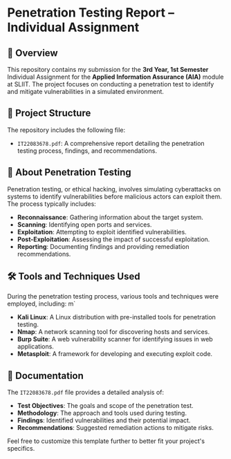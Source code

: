 # Penetration Testing Report – Individual Assignment

## 📘 Overview

This repository contains my submission for the **3rd Year, 1st Semester** Individual Assignment for the **Applied Information Assurance (AIA)** module at SLIIT. The project focuses on conducting a penetration test to identify and mitigate vulnerabilities in a simulated environment.

## 🧩 Project Structure

The repository includes the following file:

* `IT22083678.pdf`: A comprehensive report detailing the penetration testing process, findings, and recommendations.

## 🔐 About Penetration Testing

Penetration testing, or ethical hacking, involves simulating cyberattacks on systems to identify vulnerabilities before malicious actors can exploit them. The process typically includes:

* **Reconnaissance**: Gathering information about the target system.
* **Scanning**: Identifying open ports and services.
* **Exploitation**: Attempting to exploit identified vulnerabilities.
* **Post-Exploitation**: Assessing the impact of successful exploitation.
* **Reporting**: Documenting findings and providing remediation recommendations.

## 🛠️ Tools and Techniques Used

During the penetration testing process, various tools and techniques were employed, including:
  m`
* **Kali Linux**: A Linux distribution with pre-installed tools for penetration testing.
* **Nmap**: A network scanning tool for discovering hosts and services.
* **Burp Suite**: A web vulnerability scanner for identifying issues in web applications.
* **Metasploit**: A framework for developing and executing exploit code.

## 📄 Documentation

The `IT22083678.pdf` file provides a detailed analysis of:

* **Test Objectives**: The goals and scope of the penetration test.
* **Methodology**: The approach and tools used during testing.
* **Findings**: Identified vulnerabilities and their potential impact.
* **Recommendations**: Suggested remediation actions to mitigate risks.


Feel free to customize this template further to better fit your project's specifics.
